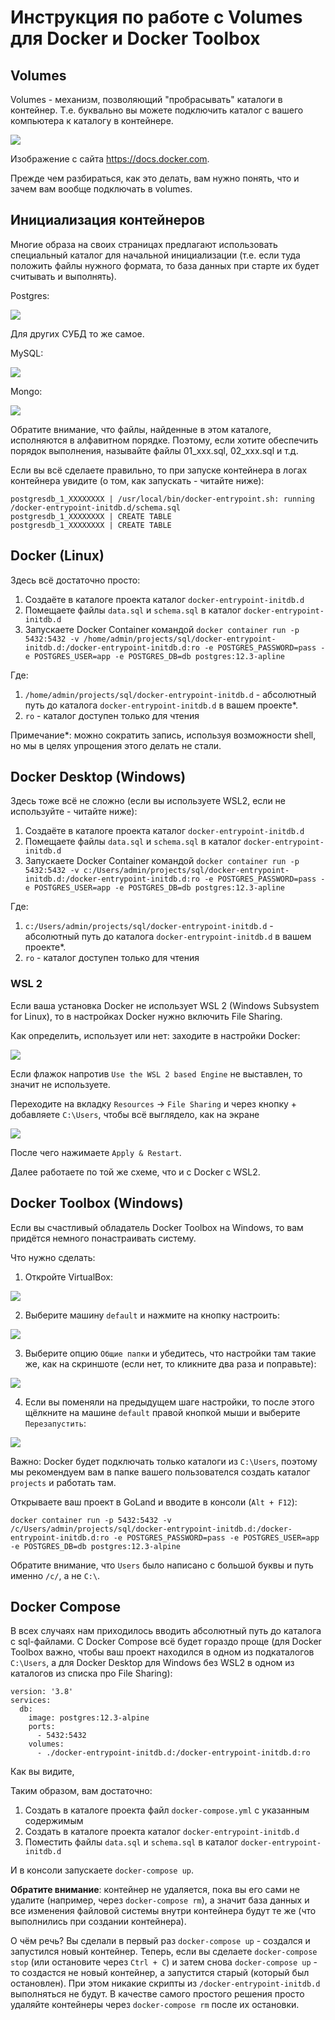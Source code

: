 # Инструкция по работе с Volumes для Docker и Docker Toolbox

## Volumes

Volumes - механизм, позволяющий "пробрасывать" каталоги в контейнер. Т.е. буквально вы можете подключить каталог с вашего компьютера к каталогу в контейнере.

![](https://docs.docker.com/storage/images/types-of-mounts.png)

Изображение с сайта https://docs.docker.com.

Прежде чем разбираться, как это делать, вам нужно понять, что и зачем вам вообще подключать в volumes. 

## Инициализация контейнеров

Многие образа на своих страницах предлагают использовать специальный каталог для начальной инициализации (т.е. если туда положить файлы нужного формата, то база данных при старте их будет считывать и выполнять).

Postgres:

![](./pic/postgresql-initdb.png)

Для других СУБД то же самое.

MySQL:

![](./pic/mysql-initdb.png)

Mongo:

![](./pic/mongo-initdb.png)

Обратите внимание, что файлы, найденные в этом каталоге, исполняются в алфавитном порядке. Поэтому, если хотите обеспечить порядок выполнения, называйте файлы 01_xxx.sql, 02_xxx.sql и т.д.

Если вы всё сделаете правильно, то при запуске контейнера в логах контейнера увидите (о том, как запускать - читайте ниже):

```
postgresdb_1_XXXXXXXX | /usr/local/bin/docker-entrypoint.sh: running /docker-entrypoint-initdb.d/schema.sql
postgresdb_1_XXXXXXXX | CREATE TABLE
postgresdb_1_XXXXXXXX | CREATE TABLE
```

## Docker (Linux)

Здесь всё достаточно просто:
1. Создаёте в каталоге проекта каталог `docker-entrypoint-initdb.d`
1. Помещаете файлы `data.sql` и `schema.sql` в каталог `docker-entrypoint-initdb.d`
1. Запускаете Docker Container командой `docker container run -p 5432:5432 -v /home/admin/projects/sql/docker-entrypoint-initdb.d:/docker-entrypoint-initdb.d:ro -e POSTGRES_PASSWORD=pass -e POSTGRES_USER=app -e POSTGRES_DB=db postgres:12.3-apline`

Где:
1. `/home/admin/projects/sql/docker-entrypoint-initdb.d` - абсолютный путь до каталога `docker-entrypoint-initdb.d` в вашем проекте*.
1. `ro` - каталог доступен только для чтения

Примечание*: можно сократить запись, используя возможности shell, но мы в целях упрощения этого делать не стали.

## Docker Desktop (Windows)

Здесь тоже всё не сложно (если вы используете WSL2, если не используйте - читайте ниже):
1. Создаёте в каталоге проекта каталог `docker-entrypoint-initdb.d`
1. Помещаете файлы `data.sql` и `schema.sql` в каталог `docker-entrypoint-initdb.d`
1. Запускаете Docker Container командой `docker container run -p 5432:5432 -v c:/Users/admin/projects/sql/docker-entrypoint-initdb.d:/docker-entrypoint-initdb.d:ro -e POSTGRES_PASSWORD=pass -e POSTGRES_USER=app -e POSTGRES_DB=db postgres:12.3-apline`

Где:
1. `c:/Users/admin/projects/sql/docker-entrypoint-initdb.d` - абсолютный путь до каталога `docker-entrypoint-initdb.d` в вашем проекте*.
1. `ro` - каталог доступен только для чтения

### WSL 2

Если ваша установка Docker не использует WSL 2 (Windows Subsystem for Linux), то в настройках Docker нужно включить File Sharing.

Как определить, использует или нет: заходите в настройки Docker:

![](pic/docker-wsl2.png)

Если флажок напротив `Use the WSL 2 based Engine` не выставлен, то значит не используете.

Переходите на вкладку `Resources` -> `File Sharing` и через кнопку + добавляете `C:\Users`, чтобы всё выглядело, как на экране

![](pic/docker-filesharing.png)

После чего нажимаете `Apply & Restart`.

Далее работаете по той же схеме, что и с Docker с WSL2.

## Docker Toolbox (Windows)

Если вы счастливый обладатель Docker Toolbox на Windows, то вам придётся немного понастраивать систему.

Что нужно сделать:

1. Откройте VirtualBox:

![](pic/virtualbox-icon.png)

2. Выберите машину `default` и нажмите на кнопку настроить:

![](pic/vm-settings.png)

3. Выберите опцию `Общие папки` и убедитесь, что настройки там такие же, как на скриншоте (если нет, то кликните два раза и поправьте):

![](pic/vm-shared-folders.png)

4. Если вы поменяли на предыдущем шаге настройки, то после этого щёлкните на машине `default` правой кнопкой мыши и выберите `Перезапустить`:

![](pic/vm-restart.png)

Важно: Docker будет подключать только каталоги из `C:\Users`, поэтому мы рекомендуем вам в папке вашего пользователся создать каталог `projects` и работать там.

Открываете ваш проект в GoLand и вводите в консоли (`Alt + F12`):

```
docker container run -p 5432:5432 -v /c/Users/admin/projects/sql/docker-entrypoint-initdb.d:/docker-entrypoint-initdb.d:ro -e POSTGRES_PASSWORD=pass -e POSTGRES_USER=app -e POSTGRES_DB=db postgres:12.3-alpine
```

Обратите внимание, что `Users` было написано с большой буквы и путь именно `/c/`, а не `C:\`.

## Docker Compose

В всех случаях нам приходилось вводить абсолютный путь до каталога с sql-файлами. С Docker Compose всё будет гораздо проще (для Docker Toolbox важно, чтобы ваш проект находился в одном из подкаталогов `C:\Users`, а для Docker Desktop для Windows без WSL2 в одном из каталогов из списка про File Sharing):

```
version: '3.8'
services:
  db:
    image: postgres:12.3-alpine
    ports:
      - 5432:5432
    volumes:
      - ./docker-entrypoint-initdb.d:/docker-entrypoint-initdb.d:ro
```

Как вы видите, 

Таким образом, вам достаточно:
1. Создать в каталоге проекта файл `docker-compose.yml` с указанным содержимым
1. Создать в каталоге проекта каталог `docker-entrypoint-initdb.d`
1. Поместить файлы `data.sql` и `schema.sql` в каталог `docker-entrypoint-initdb.d`

И в консоли запускаете `docker-compose up`.

**Обратите внимание**: контейнер не удаляется, пока вы его сами не удалите (например, через `docker-compose rm`), а значит база данных и все изменения файловой системы внутри контейнера будут те же (что выполнились при создании контейнера).

О чём речь? Вы сделали в первый раз `docker-compose up` - создался и запустился новый контейнер. Теперь, если вы сделаете `docker-compose stop` (или остановите через `Ctrl + C`) и затем снова `docker-compose up` - то создастся не новый контейнер, а запустится старый (который был остановлен). При этом никакие скрипты из `/docker-entrypoint-initdb.d` выполняться не будут. В качестве самого простого решения просто удаляйте контейнеры через `docker-compose rm` после их остановки. 

